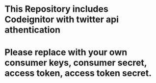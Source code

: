 # This Repository includes Codeignitor with twitter api athentication
# Please replace with your own consumer keys, consumer secret, access token, access token secret.
